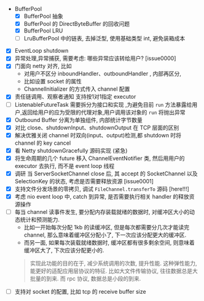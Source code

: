 - BufferPool
    - [x] BufferPool 抽象
    - [x] BufferPool 的 DirectByteBuffer 的回收问题
    - [x] BufferPool LRU
    - [ ] LruBufferPool 中的链表, 去掉泛型, 使用基础类型 int, 避免装箱成本
- [x] EventLoop shutdown
- [x] 异常处理,异常捕获, 需要考虑: 哪些异常应该转给用户? [issue0000]
- [x] 门面向 netty 对齐, 比如
    - 对用户不区分 inboundHandler、outboundHandler , 内部再区分,
    - 比如设置 socket 的属性
    - ChannelInitializer 的方式传入 channel 配置
- [x] 责任链调用、观察者通知 支持按1对1指定 executor
- [ ] ListenableFutureTask 需要拆分为接口和实现 ,为避免目前 `run`
  方法暴露给用户,返回给用户的应为受限的代理对象,用户调用该对象的 `run` 将抛出异常
- [x] Outbound Buffer 分离为单独组件, 内部统计字节数量
- [x] 对比 close、shutdownInput、shutdownOutput 在 TCP 层面的区别
- [x] 解决优雅关闭 channel 时双向(input、output)检测,都 shutdown 时将 channel 的 key cancel
- [x] 看 Netty shutdownGracefully 源码实现 (紧急)
- [x] 将生命周期的几个 future 移入 ChannelEventNotifier 类, 然后用用户的 executor 去执行, 而不是 event loop 线程
- [x] 调研 当 ServerSocketChannel close 后, 其 accept 的 SocketChannel 以及 SelectionKey 的状态,
  考虑是否需要释放资源 [issue0001]
- [x] 支持文件分发场景的零拷贝, 调试 `FileChannel.transferTo` 源码  [here!!!]
- [x] 考虑 nio event loop 中, catch 到异常, 是否需要执行相关 handler 的释放资源操作
- [ ] 每当 channel 读事件发生, 要分配内存装载就绪的数据时, 对缓冲区大小的动态统计和预测能力.
    - 比如一开始每次分配 1kb 的读缓冲区, 但是每次都需要分几次才能读完 channel, 那么意味着缓冲区分配小了, 下一次应该分配更大的缓冲区.
    - 而另一面, 如果每次装载就绪数据时, 缓冲区都有很多剩余空间, 则意味着缓冲区大了, 下次应该分配更小的.
  > 实现此功能的目的在于, 减少系统调用的次数, 提升性能.
  > 这种弹性能力, 能更好的适配应用层协议的特征. 比如大文件传输协议, 往往数据总是大批量的到来. 而 rpc 协议, 数据总是小段的到来.
- [ ] 支持对 socket 的配置, 比如 tcp 的 receive buffer size
